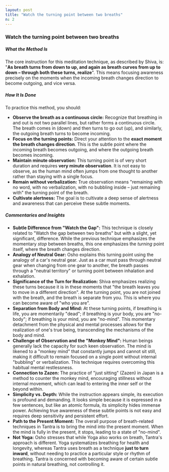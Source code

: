 ```yaml
---
layout: post
title: "Watch the turning point between two breaths"
n: 2
---
```

### Watch the turning point between two breaths

##### What the Method Is
The core instruction for this meditation technique, as described by Shiva, is: "**As breath turns from down to up, and again as breath curves from up to down – through both these turns, realize**". This means focusing awareness precisely on the moments when the incoming breath changes direction to become outgoing, and vice versa.

##### How It Is Done
To practice this method, you should:
*   **Observe the breath as a continuous circle:** Recognize that breathing in and out is not two parallel lines, but rather forms a continuous circle. The breath comes in (down) and then turns to go out (up), and similarly, the outgoing breath turns to become incoming.
*   **Focus on the turning points:** Direct your attention to the **exact moment the breath changes direction**. This is the subtle point where the incoming breath becomes outgoing, and where the outgoing breath becomes incoming.
*   **Maintain minute observation:** This turning point is of very short duration and requires **very minute observation**. It is not easy to observe, as the human mind often jumps from one thought to another rather than staying with a single focus.
*   **Remain without verbalization:** True observation means "remaining with no word, with no verbalization, with no bubbling inside – just remaining with" the turning point of the breath.
*   **Cultivate alertness:** The goal is to cultivate a deep sense of alertness and awareness that can perceive these subtle moments.

##### Commentaries and Insights
*   **Subtle Difference from "Watch the Gap":** This technique is closely related to "Watch the gap between two breaths" but with a slight, yet significant, difference. While the previous technique emphasizes the momentary *stop* between breaths, this one emphasizes the *turning* point itself, where the breath changes direction.
*   **Analogy of Neutral Gear:** Osho explains this turning point using the analogy of a car's neutral gear. Just as a car must pass through neutral gear when changing from one gear to another, the breath passes through a "neutral territory" or turning point between inhalation and exhalation.
*   **Significance of the Turn for Realization:** Shiva emphasizes realizing these turns because it is in these moments that "the breath leaves you to move in a different direction". At the turning point, you are not joined with the breath, and the breath is separate from you. This is where you can become aware of "who you are".
*   **Separation from Body and Mind:** At these turning points, if breathing is life, you are momentarily "dead"; if breathing is your body, you are "no-body"; if breathing is your mind, you are "no-mind". This momentary detachment from the physical and mental processes allows for the realization of one's true being, transcending the mechanisms of the body and mind.
*   **Challenge of Observation and the "Monkey Mind":** Human beings generally lack the capacity for such keen observation. The mind is likened to a "monkey mind" that constantly jumps and cannot sit still, making it difficult to remain focused on a single point without internal "bubbling" or verbalization. This technique requires overcoming this habitual mental restlessness.
*   **Connection to Zazen:** The practice of "just sitting" (Zazen) in Japan is a method to counter the monkey mind, encouraging stillness without internal movement, which can lead to entering the inner self or the beyond within.
*   **Simplicity vs. Depth:** While the instruction appears simple, its execution is profound and demanding. It looks simple because it is expressed in a few sentences, but like an atomic formula, its simplicity hides immense power. Achieving true awareness of these subtle points is not easy and requires deep sensitivity and persistent effort.
*   **Path to the Present Moment:** The overall purpose of breath-related techniques in Tantra is to bring the mind into the present moment. When the mind is fully in the present, it stops, leading to a state of "no-mind".
*   **Not Yoga:** Osho stresses that while Yoga also works on breath, Tantra's approach is different. Yoga systematizes breathing for health and longevity, whereas Tantra uses breath as a technique **just to turn inward**, without needing to practice a particular style or rhythm of breathing. Tantra is concerned with becoming aware of certain subtle points in natural breathing, not controlling it.